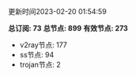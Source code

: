 更新时间2023-02-20 01:54:59

**总订阅: 73**
**总节点: 899**
**有效节点: 273**
- v2ray节点: 177
- ss节点: 94
- trojan节点: 2
